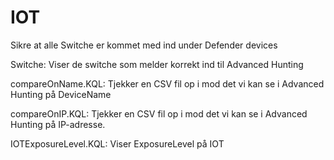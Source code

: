 # IOT

Sikre at alle Switche er kommet med ind under Defender devices 


Switche:
Viser de switche som melder korrekt ind til Advanced Hunting

compareOnName.KQL:
Tjekker en CSV fil op i mod det vi kan se i Advanced Hunting på DeviceName

compareOnIP.KQL:
Tjekker en CSV fil op i mod det vi kan se i Advanced Hunting på IP-adresse.


IOTExposureLevel.KQL:
Viser ExposureLevel på IOT